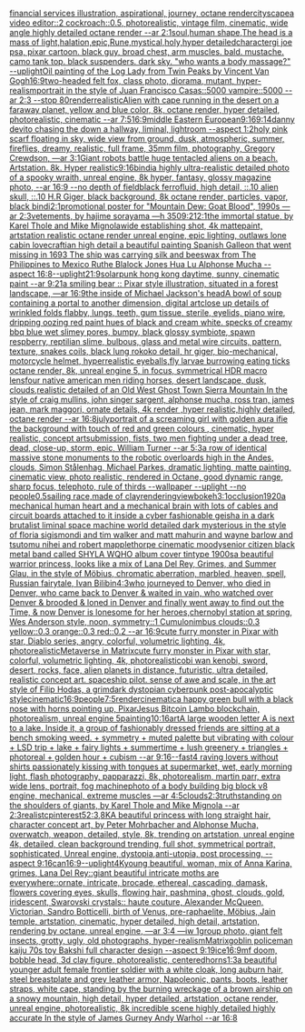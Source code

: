[financial services illustration, aspirational, journey, octane render](https://www.ebank.nz/aiartgenerator?category=financial%20services%20illustration%2C%20aspirational%2C%20journey%2C%20octane%20render)[cityscape](https://www.ebank.nz/aiartgenerator?category=cityscape)[a video editor::2 cockroach::0.5, photorealistic, vintage film, cinematic, wide angle highly detailed octane render --ar 2:1](https://www.ebank.nz/aiartgenerator?category=a%20video%20editor%3A%3A2%20cockroach%3A%3A0.5%2C%20photorealistic%2C%20vintage%20film%2C%20cinematic%2C%20wide%20angle%20highly%20detailed%20octane%20render%20--ar%202%3A1)[soul,human shape,The head is a mass of light,halation,epic,Rune,mystical,holy,hyper detailed](https://www.ebank.nz/aiartgenerator?category=soul%2Chuman%20shape%2CThe%20head%20is%20a%20mass%20of%20light%2Chalation%2Cepic%2CRune%2Cmystical%2Choly%2Chyper%20detailed)[character](https://www.ebank.nz/aiartgenerator?category=character)[gi joe psa, pixar cartoon. black guy, broad chest, arm muscles. bald. mustache. camo tank top. black suspenders. dark sky. "who wants a body massage?" --uplight](https://www.ebank.nz/aiartgenerator?category=gi%20joe%20psa%2C%20pixar%20cartoon.%20black%20guy%2C%20broad%20chest%2C%20arm%20muscles.%20bald.%20mustache.%20camo%20tank%20top.%20black%20suspenders.%20dark%20sky.%20%22who%20wants%20a%20body%20massage%3F%22%20--uplight)[Oil painting of the Log Lady from Twin Peaks by Vincent Van Gogh](https://www.ebank.nz/aiartgenerator?category=Oil%20painting%20of%20the%20Log%20Lady%20from%20Twin%20Peaks%20by%20Vincent%20Van%20Gogh)[16:9](https://www.ebank.nz/aiartgenerator?category=16%3A9)[two-headed felt fox, class photo, diorama, mutant, hyper-realism](https://www.ebank.nz/aiartgenerator?category=two-headed%20felt%20fox%2C%20class%20photo%2C%20diorama%2C%20mutant%2C%20hyper-realism)[portrait in the style of Juan Francisco Casas::5000 vampire::5000 --ar 2:3 --stop 80](https://www.ebank.nz/aiartgenerator?category=portrait%20in%20the%20style%20of%20Juan%20Francisco%20Casas%3A%3A5000%20vampire%3A%3A5000%20--ar%202%3A3%20--stop%2080)[render](https://www.ebank.nz/aiartgenerator?category=render)[realistic](https://www.ebank.nz/aiartgenerator?category=realistic)[Alien with cape running in the desert on a faraway planet, yellow and blue color, 8k, octane render, hyper detailed, photorealistic, cinematic --ar 7:5](https://www.ebank.nz/aiartgenerator?category=Alien%20with%20cape%20running%20in%20the%20desert%20on%20a%20faraway%20planet%2C%20yellow%20and%20blue%20color%2C%208k%2C%20octane%20render%2C%20hyper%20detailed%2C%20photorealistic%2C%20cinematic%20--ar%207%3A5)[16:9](https://www.ebank.nz/aiartgenerator?category=16%3A9)[middle Eastern European](https://www.ebank.nz/aiartgenerator?category=middle%20Eastern%20European)[9:16](https://www.ebank.nz/aiartgenerator?category=9%3A16)[9:14](https://www.ebank.nz/aiartgenerator?category=9%3A14)[danny devito chasing the down a hallway, liminal, lightroom --aspect 1:2](https://www.ebank.nz/aiartgenerator?category=danny%20devito%20chasing%20the%20down%20a%20hallway%2C%20liminal%2C%20lightroom%20--aspect%201%3A2)[holy pink scarf floating in sky, wide view from ground, dusk, atmospheric, summer, fireflies, dreamy, realistic, full frame, 35mm film, photography, Gregory Crewdson, —ar 3:1](https://www.ebank.nz/aiartgenerator?category=holy%20pink%20scarf%20floating%20in%20sky%2C%20wide%20view%20from%20ground%2C%20dusk%2C%20atmospheric%2C%20summer%2C%20fireflies%2C%20dreamy%2C%20realistic%2C%20full%20frame%2C%2035mm%20film%2C%20photography%2C%20Gregory%20Crewdson%2C%20%E2%80%94ar%203%3A1)[Giant robots battle huge tentacled aliens on a beach. Artstation. 8k. Hyper realistic](https://www.ebank.nz/aiartgenerator?category=Giant%20robots%20battle%20huge%20tentacled%20aliens%20on%20a%20beach.%20Artstation.%208k.%20Hyper%20realistic)[9:16](https://www.ebank.nz/aiartgenerator?category=9%3A16)[bindi](https://www.ebank.nz/aiartgenerator?category=bindi)[a highly ultra-realistic detailed photo of a spooky wraith, unreal engine, 8k hyper, fantasy, glossy magazine photo, --ar 16:9 --no depth of field](https://www.ebank.nz/aiartgenerator?category=a%20highly%20ultra-realistic%20detailed%20photo%20of%20a%20spooky%20wraith%2C%20unreal%20engine%2C%208k%20hyper%2C%20fantasy%2C%20glossy%20magazine%20photo%2C%20--ar%2016%3A9%20--no%20depth%20of%20field)[black ferrofluid, high detail, ::.10 alien skull, ::.10 H.R Giger, black background, 8k octane render, particles, vapor, black bindi](https://www.ebank.nz/aiartgenerator?category=black%20ferrofluid%2C%20high%20detail%2C%20%3A%3A.10%20alien%20skull%2C%20%3A%3A.10%20H.R%20Giger%2C%20black%20background%2C%208k%20octane%20render%2C%20particles%2C%20vapor%2C%20black%20bindi)[2:1](https://www.ebank.nz/aiartgenerator?category=2%3A1)[promotional poster for "Mountain Dew: Goat Blood", 1990s —ar 2:3](https://www.ebank.nz/aiartgenerator?category=promotional%20poster%20for%20%22Mountain%20Dew%3A%20Goat%20Blood%22%2C%201990s%20%E2%80%94ar%202%3A3)[vetements, by hajime sorayama —h 350](https://www.ebank.nz/aiartgenerator?category=vetements%2C%20by%20hajime%20sorayama%20%E2%80%94h%20350)[9:21](https://www.ebank.nz/aiartgenerator?category=9%3A21)[2:1](https://www.ebank.nz/aiartgenerator?category=2%3A1)[the immortal statue, by Karel Thole and Mike Mignola](https://www.ebank.nz/aiartgenerator?category=the%20immortal%20statue%2C%20by%20Karel%20Thole%20and%20Mike%20Mignola)[wide establishing shot, 4k mattepaint, artstation realistic octane render unreal engine, epic lighting, outlaws lone cabin lovecraftian high detail a beautiful painting Spanish Galleon that went missing in 1693 The ship was carrying silk and beeswax from The Philippines to Mexico Ruthe Blalock Jones Hua Lu  Alphonse Mucha --aspect 16:8](https://www.ebank.nz/aiartgenerator?category=wide%20establishing%20shot%2C%204k%20mattepaint%2C%20artstation%20realistic%20octane%20render%20unreal%20engine%2C%20epic%20lighting%2C%20outlaws%20lone%20cabin%20lovecraftian%20high%20detail%20a%20beautiful%20painting%20Spanish%20Galleon%20that%20went%20missing%20in%201693%20The%20ship%20was%20carrying%20silk%20and%20beeswax%20from%20The%20Philippines%20to%20Mexico%20Ruthe%20Blalock%20Jones%20Hua%20Lu%20%20Alphonse%20Mucha%20--aspect%2016%3A8)[--uplight](https://www.ebank.nz/aiartgenerator?category=--uplight)[21:9](https://www.ebank.nz/aiartgenerator?category=21%3A9)[solarpunk hong kong daytime, sunny, cinematic paint --ar 9:21](https://www.ebank.nz/aiartgenerator?category=solarpunk%20hong%20kong%20daytime%2C%20sunny%2C%20cinematic%20paint%20--ar%209%3A21)[a smiling bear :: Pixar style illustration, situated in a forest landscape, —ar 16:9](https://www.ebank.nz/aiartgenerator?category=a%20smiling%20bear%20%3A%3A%20Pixar%20style%20illustration%2C%20situated%20in%20a%20forest%20landscape%2C%20%E2%80%94ar%2016%3A9)[the inside of Michael Jackson's head](https://www.ebank.nz/aiartgenerator?category=the%20inside%20of%20Michael%20Jackson%27s%20head)[A bowl of soup containing a portal to another dimension, digital art](https://www.ebank.nz/aiartgenerator?category=A%20bowl%20of%20soup%20containing%20a%20portal%20to%20another%20dimension%2C%20digital%20art)[close up details of wrinkled folds flabby, lungs, teeth, gum tissue, sterile, eyelids, piano wire, dripping oozing red paint hues of black and cream white. specks of creamy bbq blue wet slimey pores, bumpy, black glossy symbiote, spawn respberry, reptilian slime, bulbous, glass and metal wire circuits,  pattern, texture, snakes coils, black lung rokoko detail, hr giger, bio-mechanical, motorcycle helmet, hyperrealistic eyeballs,fly larvae burrowing eating ticks octane render, 8k, unreal engine 5, in focus, symmetrical HDR macro lens](https://www.ebank.nz/aiartgenerator?category=close%20up%20details%20of%20wrinkled%20folds%20flabby%2C%20lungs%2C%20teeth%2C%20gum%20tissue%2C%20sterile%2C%20eyelids%2C%20piano%20wire%2C%20dripping%20oozing%20red%20paint%20hues%20of%20black%20and%20cream%20white.%20specks%20of%20creamy%20bbq%20blue%20wet%20slimey%20pores%2C%20bumpy%2C%20black%20glossy%20symbiote%2C%20spawn%20respberry%2C%20reptilian%20slime%2C%20bulbous%2C%20glass%20and%20metal%20wire%20circuits%2C%20%20pattern%2C%20texture%2C%20snakes%20coils%2C%20black%20lung%20rokoko%20detail%2C%20hr%20giger%2C%20bio-mechanical%2C%20motorcycle%20helmet%2C%20hyperrealistic%20eyeballs%2Cfly%20larvae%20burrowing%20eating%20ticks%20octane%20render%2C%208k%2C%20unreal%20engine%205%2C%20in%20focus%2C%20symmetrical%20HDR%20macro%20lens)[four native american men riding horses, desert landscape, dusk, clouds,realistic detailed of an Old West Ghost Town Sierra Mountain   In the style of craig mullins, john singer sargent, alphonse mucha, ross tran, james jean, mark maggori, ornate details, 4k render ,hyper realistic,highly detailed, octane render --ar 16:8](https://www.ebank.nz/aiartgenerator?category=four%20native%20american%20men%20riding%20horses%2C%20desert%20landscape%2C%20dusk%2C%20clouds%2Crealistic%20detailed%20of%20an%20Old%20West%20Ghost%20Town%20Sierra%20Mountain%20%20%20In%20the%20style%20of%20craig%20mullins%2C%20john%20singer%20sargent%2C%20alphonse%20mucha%2C%20ross%20tran%2C%20james%20jean%2C%20mark%20maggori%2C%20ornate%20details%2C%204k%20render%20%2Chyper%20realistic%2Chighly%20detailed%2C%20octane%20render%20--ar%2016%3A8)[july](https://www.ebank.nz/aiartgenerator?category=july)[portrait of a screaming girl with golden aura ifie the background with touch of red and green colours , cinematic, hyper realistic, concept art](https://www.ebank.nz/aiartgenerator?category=portrait%20of%20a%20screaming%20girl%20with%20golden%20aura%20ifie%20the%20background%20with%20touch%20of%20red%20and%20green%20colours%20%2C%20cinematic%2C%20hyper%20realistic%2C%20concept%20art)[submission, fists,  two men fighting under a dead tree, dead, close-up, storm, epic, William Turner --ar 5:3](https://www.ebank.nz/aiartgenerator?category=submission%2C%20fists%2C%20%20two%20men%20fighting%20under%20a%20dead%20tree%2C%20dead%2C%20close-up%2C%20storm%2C%20epic%2C%20William%20Turner%20--ar%205%3A3)[a row of identical massive stone monuments to the robotic overloards high in the Andes, clouds, Simon Stålenhag, Michael Parkes, dramatic lighting, matte painting, cinematic view, photo realistic, rendered in Octane, good dynamic range, sharp focus, telephoto, rule of thirds --wallpaper --uplight --no people](https://www.ebank.nz/aiartgenerator?category=a%20row%20of%20identical%20massive%20stone%20monuments%20to%20the%20robotic%20overloards%20high%20in%20the%20Andes%2C%20clouds%2C%20Simon%20St%C3%A5lenhag%2C%20Michael%20Parkes%2C%20dramatic%20lighting%2C%20matte%20painting%2C%20cinematic%20view%2C%20photo%20realistic%2C%20rendered%20in%20Octane%2C%20good%20dynamic%20range%2C%20sharp%20focus%2C%20telephoto%2C%20rule%20of%20thirds%20--wallpaper%20--uplight%20--no%20people)[0.5](https://www.ebank.nz/aiartgenerator?category=0.5)[sailing race,made of clay](https://www.ebank.nz/aiartgenerator?category=sailing%20race%2Cmade%20of%20clay)[rendering](https://www.ebank.nz/aiartgenerator?category=rendering)[view](https://www.ebank.nz/aiartgenerator?category=view)[bokeh](https://www.ebank.nz/aiartgenerator?category=bokeh)[3:1](https://www.ebank.nz/aiartgenerator?category=3%3A1)[occlusion](https://www.ebank.nz/aiartgenerator?category=occlusion)[1920](https://www.ebank.nz/aiartgenerator?category=1920)[a mechanical human heart and a mechanical brain with lots of cables and circuit boards attached to it inside a cyber fashionable geisha in a dark brutalist liminal space machine world detailed dark mysterious in the style of floria sigismondi and tim walker and matt mahurin and wayne barlow and tsutomu nihei and robert mapplethorpe cinematic moody](https://www.ebank.nz/aiartgenerator?category=a%20mechanical%20human%20heart%20and%20a%20mechanical%20brain%20with%20lots%20of%20cables%20and%20circuit%20boards%20attached%20to%20it%20inside%20a%20cyber%20fashionable%20geisha%20in%20a%20dark%20brutalist%20liminal%20space%20machine%20world%20detailed%20dark%20mysterious%20in%20the%20style%20of%20floria%20sigismondi%20and%20tim%20walker%20and%20matt%20mahurin%20and%20wayne%20barlow%20and%20tsutomu%20nihei%20and%20robert%20mapplethorpe%20cinematic%20moody)[senior citizen black metal band called SHYLA WQHO album cover tintype 1900s](https://www.ebank.nz/aiartgenerator?category=senior%20citizen%20black%20metal%20band%20called%20SHYLA%20WQHO%20album%20cover%20tintype%201900s)[a beautiful warrior princess, looks like a mix of Lana Del Rey, Grimes, and Summer Glau, in the style of Möbius, chromatic aberration, marbled, heaven, spell, Russian fairytale, Ivan Bilibin](https://www.ebank.nz/aiartgenerator?category=a%20beautiful%20warrior%20princess%2C%20looks%20like%20a%20mix%20of%20Lana%20Del%20Rey%2C%20Grimes%2C%20and%20Summer%20Glau%2C%20in%20the%20style%20of%20M%C3%B6bius%2C%20chromatic%20aberration%2C%20marbled%2C%20heaven%2C%20spell%2C%20Russian%20fairytale%2C%20Ivan%20Bilibin)[4:3](https://www.ebank.nz/aiartgenerator?category=4%3A3)[who journeyed to Denver, who died in Denver, who came back to Denver & waited in vain, who watched over Denver & brooded & loned in Denver and finally went away to find out the Time, & now Denver is lonesome for her heroes,](https://www.ebank.nz/aiartgenerator?category=who%20journeyed%20to%20Denver%2C%20who%20died%20in%20Denver%2C%20who%20came%20back%20to%20Denver%20%26%20waited%20in%20vain%2C%20who%20watched%20over%20Denver%20%26%20brooded%20%26%20loned%20in%20Denver%20and%20finally%20went%20away%20to%20find%20out%20the%20Time%2C%20%26%20now%20Denver%20is%20lonesome%20for%20her%20heroes%2C)[chernobyl station at spring, Wes Anderson style, noon, symmetry::1 Cumulonimbus clouds::0.3 yellow::0.3 orange::0.3 red::0.2 --ar 16:9](https://www.ebank.nz/aiartgenerator?category=chernobyl%20station%20at%20spring%2C%20Wes%20Anderson%20style%2C%20noon%2C%20symmetry%3A%3A1%20Cumulonimbus%20clouds%3A%3A0.3%20yellow%3A%3A0.3%20orange%3A%3A0.3%20red%3A%3A0.2%20--ar%2016%3A9)[cute furry monster in Pixar with star, Diablo series, angry, colorful, volumetric lighting, 4k, photorealistic](https://www.ebank.nz/aiartgenerator?category=cute%20furry%20monster%20in%20Pixar%20with%20star%2C%20Diablo%20series%2C%20angry%2C%20colorful%2C%20volumetric%20lighting%2C%204k%2C%20photorealistic)[Metaverse in Matrix](https://www.ebank.nz/aiartgenerator?category=Metaverse%20in%20Matrix)[cute furry monster in Pixar with star, colorful, volumetric lighting, 4k, photorealistic](https://www.ebank.nz/aiartgenerator?category=cute%20furry%20monster%20in%20Pixar%20with%20star%2C%20colorful%2C%20volumetric%20lighting%2C%204k%2C%20photorealistic)[obi wan kenobi, sword, desert, rocks, face,  alien planets in distance, futuristic, ultra detailed, realistic concept art. spaceship pilot. sense of awe and scale, in the art style of Filip Hodas, a grimdark dystopian cyberpunk post-apocalyptic style](https://www.ebank.nz/aiartgenerator?category=obi%20wan%20kenobi%2C%20sword%2C%20desert%2C%20rocks%2C%20face%2C%20%20alien%20planets%20in%20distance%2C%20futuristic%2C%20ultra%20detailed%2C%20realistic%20concept%20art.%20spaceship%20pilot.%20sense%20of%20awe%20and%20scale%2C%20in%20the%20art%20style%20of%20Filip%20Hodas%2C%20a%20grimdark%20dystopian%20cyberpunk%20post-apocalyptic%20style)[cinematic](https://www.ebank.nz/aiartgenerator?category=cinematic)[16:9](https://www.ebank.nz/aiartgenerator?category=16%3A9)[people](https://www.ebank.nz/aiartgenerator?category=people)[7:5](https://www.ebank.nz/aiartgenerator?category=7%3A5)[render](https://www.ebank.nz/aiartgenerator?category=render)[cinematic](https://www.ebank.nz/aiartgenerator?category=cinematic)[a happy green bull with a black nose with horns pointing  up, Pixar](https://www.ebank.nz/aiartgenerator?category=a%20happy%20green%20bull%20with%20a%20black%20nose%20with%20horns%20pointing%20%20up%2C%20Pixar)[Jesus Bitcoin Lambo blockchain, photorealism, unreal engine 5](https://www.ebank.nz/aiartgenerator?category=Jesus%20Bitcoin%20Lambo%20blockchain%2C%20photorealism%2C%20unreal%20engine%205)[painting](https://www.ebank.nz/aiartgenerator?category=painting)[10:16](https://www.ebank.nz/aiartgenerator?category=10%3A16)[art](https://www.ebank.nz/aiartgenerator?category=art)[A large wooden letter A is next to a lake. Inside it, a group of fashionably dressed friends are sitting at a bench smoking weed.  + symmetry + muted palette but vibrating with colour + LSD trip + lake + fairy lights + summertime + lush greenery + triangles + photoreal + golden hour + cubism --ar 9:16](https://www.ebank.nz/aiartgenerator?category=A%20large%20wooden%20letter%20A%20is%20next%20to%20a%20lake.%20Inside%20it%2C%20a%20group%20of%20fashionably%20dressed%20friends%20are%20sitting%20at%20a%20bench%20smoking%20weed.%20%20%2B%20symmetry%20%2B%20muted%20palette%20but%20vibrating%20with%20colour%20%2B%20LSD%20trip%20%2B%20lake%20%2B%20fairy%20lights%20%2B%20summertime%20%2B%20lush%20greenery%20%2B%20triangles%20%2B%20photoreal%20%2B%20golden%20hour%20%2B%20cubism%20--ar%209%3A16)[--fast](https://www.ebank.nz/aiartgenerator?category=--fast)[4 raving lovers without shirts passionately kissing with tongues at supermarket, wet, early morning light, flash photography, papparazzi, 8k, photorealism, martin parr, extra wide lens, portrait, fog machine](https://www.ebank.nz/aiartgenerator?category=4%20raving%20lovers%20without%20shirts%20passionately%20kissing%20with%20tongues%20at%20supermarket%2C%20wet%2C%20early%20morning%20light%2C%20flash%20photography%2C%20papparazzi%2C%208k%2C%20photorealism%2C%20martin%20parr%2C%20extra%20wide%20lens%2C%20portrait%2C%20fog%20machine)[photo of a body building big block v8 engine, mechanical, extreme muscles —ar 4:5](https://www.ebank.nz/aiartgenerator?category=photo%20of%20a%20body%20building%20big%20block%20v8%20engine%2C%20mechanical%2C%20extreme%20muscles%20%E2%80%94ar%204%3A5)[clouds](https://www.ebank.nz/aiartgenerator?category=clouds)[2:3](https://www.ebank.nz/aiartgenerator?category=2%3A3)[truth](https://www.ebank.nz/aiartgenerator?category=truth)[standing on the shoulders of giants, by Karel Thole and Mike Mignola --ar 2:3](https://www.ebank.nz/aiartgenerator?category=standing%20on%20the%20shoulders%20of%20giants%2C%20by%20Karel%20Thole%20and%20Mike%20Mignola%20--ar%202%3A3)[realistc](https://www.ebank.nz/aiartgenerator?category=realistc)[pinterest](https://www.ebank.nz/aiartgenerator?category=pinterest)[5](https://www.ebank.nz/aiartgenerator?category=5)[2:3](https://www.ebank.nz/aiartgenerator?category=2%3A3)[,8K](https://www.ebank.nz/aiartgenerator?category=%2C8K)[A beautiful princess with long straight hair, character concept art, by Peter Mohrbacher and Alphonse Mucha, overwatch, weapon, detailed, style, 8k, trending on artstation, unreal engine 4k, detailed, clean background trending, full shot, symmetrical portrait, sophisticated, Unreal engine, dystopia,anti-utopia, post processing, --aspect 9:16](https://www.ebank.nz/aiartgenerator?category=A%20beautiful%20princess%20with%20long%20straight%20hair%2C%20character%20concept%20art%2C%20by%20Peter%20Mohrbacher%20and%20Alphonse%20Mucha%2C%20overwatch%2C%20weapon%2C%20detailed%2C%20style%2C%208k%2C%20trending%20on%20artstation%2C%20unreal%20engine%204k%2C%20detailed%2C%20clean%20background%20trending%2C%20full%20shot%2C%20symmetrical%20portrait%2C%20sophisticated%2C%20Unreal%20engine%2C%20dystopia%2Canti-utopia%2C%20post%20processing%2C%20--aspect%209%3A16)[can](https://www.ebank.nz/aiartgenerator?category=can)[16:9](https://www.ebank.nz/aiartgenerator?category=16%3A9)[--uplight](https://www.ebank.nz/aiartgenerator?category=--uplight)[4K](https://www.ebank.nz/aiartgenerator?category=4K)[young beautiful, woman, mix of Anna Karina, grimes, Lana Del Rey::giant beautiful intricate moths are everywhere::ornate, intricate, brocade, ethereal, cascading, damask, flowers covering eyes, skulls, flowing hair, pashmina, ghost, clouds, gold, iridescent, Swarovski crystals:: haute couture, Alexander McQueen, Victorian, Sandro Botticelli, birth of Venus, pre-raphaelite, Möbius, Jain temple, artstation, cinematic, hyper detailed, high detail, artstation, rendering by octane, unreal engine, —ar 3:4 —iw 1](https://www.ebank.nz/aiartgenerator?category=young%20beautiful%2C%20woman%2C%20mix%20of%20Anna%20Karina%2C%20grimes%2C%20Lana%20Del%20Rey%3A%3Agiant%20beautiful%20intricate%20moths%20are%20everywhere%3A%3Aornate%2C%20intricate%2C%20brocade%2C%20ethereal%2C%20cascading%2C%20damask%2C%20flowers%20covering%20eyes%2C%20skulls%2C%20flowing%20hair%2C%20pashmina%2C%20ghost%2C%20clouds%2C%20gold%2C%20iridescent%2C%20Swarovski%20crystals%3A%3A%20haute%20couture%2C%20Alexander%20McQueen%2C%20Victorian%2C%20Sandro%20Botticelli%2C%20birth%20of%20Venus%2C%20pre-raphaelite%2C%20M%C3%B6bius%2C%20Jain%20temple%2C%20artstation%2C%20cinematic%2C%20hyper%20detailed%2C%20high%20detail%2C%20artstation%2C%20rendering%20by%20octane%2C%20unreal%20engine%2C%20%E2%80%94ar%203%3A4%20%E2%80%94iw%201)[group photo, giant felt insects, grotty, ugly, old photographs, hyper-realism](https://www.ebank.nz/aiartgenerator?category=group%20photo%2C%20giant%20felt%20insects%2C%20grotty%2C%20ugly%2C%20old%20photographs%2C%20hyper-realism)[Matrix](https://www.ebank.nz/aiartgenerator?category=Matrix)[goblin policeman kaiju 70s toy Bakshi full character design --aspect 9:19](https://www.ebank.nz/aiartgenerator?category=goblin%20policeman%20kaiju%2070s%20toy%20Bakshi%20full%20character%20design%20--aspect%209%3A19)[ice](https://www.ebank.nz/aiartgenerator?category=ice)[16:9](https://www.ebank.nz/aiartgenerator?category=16%3A9)[mf doom, bobble head, 3d clay figure, photorealistic, centered](https://www.ebank.nz/aiartgenerator?category=mf%20doom%2C%20bobble%20head%2C%203d%20clay%20figure%2C%20photorealistic%2C%20centered)[horns](https://www.ebank.nz/aiartgenerator?category=horns)[1:3](https://www.ebank.nz/aiartgenerator?category=1%3A3)[a beautiful younger adult female frontier soldier with a white cloak, long auburn hair, steel breastplate and grey leather armor, Napoleonic, pants, boots, leather straps, white cape, standing by the burning wreckage of a brown airship on a snowy mountain, high detail, hyper detailed, artstation, octane render, unreal engine, photorealistic, 8k incredible scene highly detailed highly accurate In the style of James Gurney Andy Warhol --ar 16:8](https://www.ebank.nz/aiartgenerator?category=a%20beautiful%20younger%20adult%20female%20frontier%20soldier%20with%20a%20white%20cloak%2C%20long%20auburn%20hair%2C%20steel%20breastplate%20and%20grey%20leather%20armor%2C%20Napoleonic%2C%20pants%2C%20boots%2C%20leather%20straps%2C%20white%20cape%2C%20standing%20by%20the%20burning%20wreckage%20of%20a%20brown%20airship%20on%20a%20snowy%20mountain%2C%20high%20detail%2C%20hyper%20detailed%2C%20artstation%2C%20octane%20render%2C%20unreal%20engine%2C%20photorealistic%2C%208k%20incredible%20scene%20highly%20detailed%20highly%20accurate%20In%20the%20style%20of%20James%20Gurney%20Andy%20Warhol%20--ar%2016%3A8)